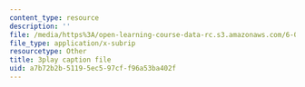 ```yaml
---
content_type: resource
description: ''
file: /media/https%3A/open-learning-course-data-rc.s3.amazonaws.com/6-003-signals-and-systems-fall-2011/a7b72b2b51195ec597cff96a53ba402f_OT04cEdpK-M.vtt
file_type: application/x-subrip
resourcetype: Other
title: 3play caption file
uid: a7b72b2b-5119-5ec5-97cf-f96a53ba402f
---
```

